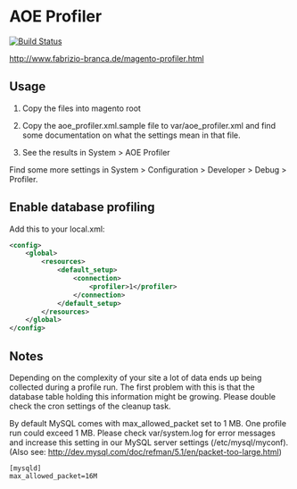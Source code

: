 # AOE Profiler

[![Build Status](https://travis-ci.org/AOEpeople/Aoe_Profiler.svg?branch=hackathon)](https://travis-ci.org/AOEpeople/Aoe_Profiler)

http://www.fabrizio-branca.de/magento-profiler.html

## Usage

1. Copy the files into magento root

2. Copy the aoe_profiler.xml.sample file to var/aoe_profiler.xml and find some documentation on what the settings mean in that file.

3. See the results in System > AOE Profiler

Find some more settings in System > Configuration > Developer > Debug > Profiler.


## Enable database profiling

Add this to your local.xml:

```xml
<config>
    <global>
        <resources>
            <default_setup>
                <connection>
                    <profiler>1</profiler>
                </connection>
            </default_setup>
        </resources>
    </global>
</config>
```

## Notes

Depending on the complexity of your site a lot of data ends up being collected during a profile run. The first problem with this is that the database table
holding this information might be growing. Please double check the cron settings of the cleanup task.

By default MySQL comes with max_allowed_packet set to 1 MB. One profile run could exceed 1 MB. Please check var/system.log for error messages and increase this setting in our MySQL server settings (/etc/mysql/myconf). (Also see: http://dev.mysql.com/doc/refman/5.1/en/packet-too-large.html)

```
[mysqld]
max_allowed_packet=16M
```
